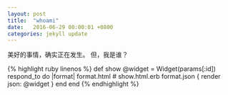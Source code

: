 ```yaml
---
layout: post
title:  "whoami"
date:   2016-06-29 00:00:01 +0800
categories: jekyll update
---
```


美好的事情，确实正在发生。
但，我是谁？

{% highlight ruby linenos %}
def show
  @widget = Widget(params[:id])
  respond_to do |format|
    format.html # show.html.erb
    format.json { render json: @widget }
  end
end
{% endhighlight %}